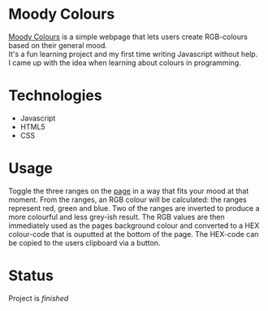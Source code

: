 # Moody Colours
[Moody Colours](https://gila-johanna-hofmann.github.io/moody-colours/) is a simple webpage that lets users create RGB-colours based on their general mood.<br/>
It's a fun learning project and my first time writing Javascript without help.<br/>
I came up with the idea when learning about colours in programming.

# Technologies
- Javascript
- HTML5
- CSS

# Usage
Toggle the three ranges on the [page](https://gila-johanna-hofmann.github.io/moody-colours/) in a way that fits your mood at that moment. From the ranges, an RGB colour will be calculated: the ranges represent red, green and blue. Two of the ranges are inverted to produce a more colourful and less grey-ish result. The RGB values are then immediately used as the pages background colour and converted to a HEX colour-code that is ouputted at the bottom of the page. The HEX-code can be copied to the users clipboard via a button.

# Status
Project is *finished*


